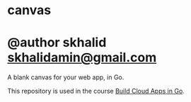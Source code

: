 # canvas
# @author skhalid skhalidamin@gmail.com
A blank canvas for your web app, in Go.

This repository is used in the course [Build Cloud Apps in Go](https://www.golang.dk/courses/build-cloud-apps-in-go).
